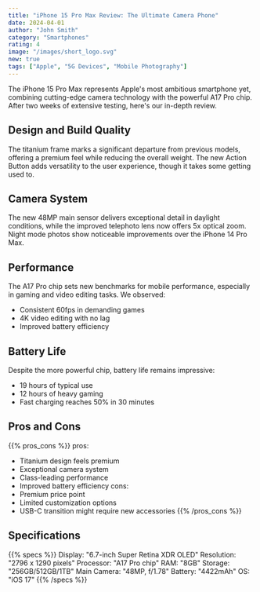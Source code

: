 ```yaml
---
title: "iPhone 15 Pro Max Review: The Ultimate Camera Phone"
date: 2024-04-01
author: "John Smith"
category: "Smartphones"
rating: 4
image: "/images/short_logo.svg"
new: true
tags: ["Apple", "5G Devices", "Mobile Photography"]
---
```


The iPhone 15 Pro Max represents Apple's most ambitious smartphone yet, combining cutting-edge camera technology with the powerful A17 Pro chip. After two weeks of extensive testing, here's our in-depth review.

## Design and Build Quality

The titanium frame marks a significant departure from previous models, offering a premium feel while reducing the overall weight. The new Action Button adds versatility to the user experience, though it takes some getting used to.

## Camera System

The new 48MP main sensor delivers exceptional detail in daylight conditions, while the improved telephoto lens now offers 5x optical zoom. Night mode photos show noticeable improvements over the iPhone 14 Pro Max.

## Performance

The A17 Pro chip sets new benchmarks for mobile performance, especially in gaming and video editing tasks. We observed:

- Consistent 60fps in demanding games
- 4K video editing with no lag
- Improved battery efficiency

## Battery Life

Despite the more powerful chip, battery life remains impressive:
- 19 hours of typical use
- 12 hours of heavy gaming
- Fast charging reaches 50% in 30 minutes

## Pros and Cons

{{% pros_cons %}}
pros:
  - Titanium design feels premium
  - Exceptional camera system
  - Class-leading performance
  - Improved battery efficiency
cons:
  - Premium price point
  - Limited customization options
  - USB-C transition might require new accessories
{{% /pros_cons %}}

## Specifications

{{% specs %}}
Display: "6.7-inch Super Retina XDR OLED"
Resolution: "2796 x 1290 pixels"
Processor: "A17 Pro chip"
RAM: "8GB"
Storage: "256GB/512GB/1TB"
Main Camera: "48MP, f/1.78"
Battery: "4422mAh"
OS: "iOS 17"
{{% /specs %}} 